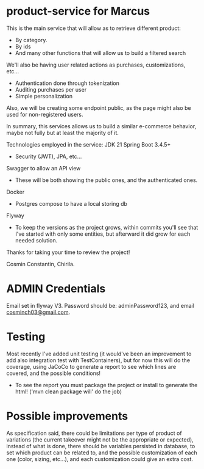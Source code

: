 # product-service for Marcus

This is the main service that will allow as to retrieve different product:

- By category.
- By ids
- And many other functions that will allow us to build a filtered search

We'll also be having user related actions as purchases, customizations, etc...

- Authentication done through tokenization
- Auditing purchases per user
- Simple personalization

Also, we will be creating some endpoint public, as the page might also be used for non-registered users.

In summary, this services allows us to build a similar e-commerce behavior, maybe not fully but at least
the majority of it.

Technologies employed in the service:
JDK 21
Spring Boot 3.4.5+

- Security (JWT), JPA, etc...

Swagger to allow an API view

- These will be both showing the public ones, and the authenticated ones.

Docker

- Postgres compose to have a local storing db

Flyway

- To keep the versions as the project grows, within commits you'll see that I've started with only some entities, but
  afterward it did grow for each needed solution.

Thanks for taking your time to review the project!

Cosmin Constantin, Chirila.

# ADMIN Credentials

Email set in flyway V3.
Password should be: adminPassword123, and email cosminch03@gmail.com.

# Testing

Most recently I've added unit testing (it would've been an improvement to add also integration test with
TestContainers), but for now this will do the coverage, using JaCoCo to generate a report to see which lines are
covered, and the possible conditions!

- To see the report you must package the project or install to generate the html! ('mvn clean package will' do the job)

# Possible improvements

As specification said, there could be limitations per type of product of variations (the current takeover might not be
the appropriate or expected), instead of what is done, there should be variables persisted in database, to set which
product can be related to, and the possible customization of each one (color, sizing, etc...), and each customization
could give an extra cost.
